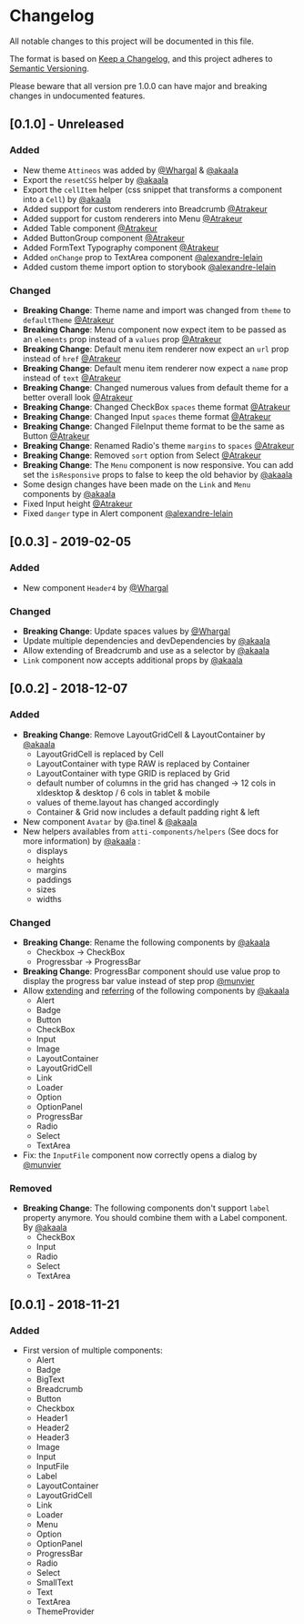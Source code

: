 # Changelog

All notable changes to this project will be documented in this file.

The format is based on [Keep a Changelog](https://keepachangelog.com/en/1.0.0/),
and this project adheres to [Semantic Versioning](https://semver.org/spec/v2.0.0.html).

Please beware that all version pre 1.0.0 can have major and breaking changes in undocumented features.

## [0.1.0] - Unreleased

### Added

- New theme `Attineos` was added by [@Whargal](https://github.com/Whargal) & [@akaala](https://github.com/akaala)
- Export the `resetCSS` helper by [@akaala](https://github.com/akaala)
- Export the `cellItem` helper (css snippet that transforms a component into a `Cell`) by [@akaala](https://github.com/akaala)
- Added support for custom renderers into Breadcrumb [@Atrakeur](https://github.com/atrakeur)
- Added support for custom renderers into Menu [@Atrakeur](https://github.com/atrakeur)
- Added Table component [@Atrakeur](https://github.com/atrakeur)
- Added ButtonGroup component [@Atrakeur](https://github.com/atrakeur)
- Added FormText Typography component [@Atrakeur](https://github.com/atrakeur)
- Added `onChange` prop to TextArea component [@alexandre-lelain](https://github.com/alexandre-lelain)
- Added custom theme import option to storybook [@alexandre-lelain](https://github.com/alexandre-lelain)

### Changed

- **Breaking Change**: Theme name and import was changed from `theme` to `defaultTheme` [@Atrakeur](https://www.atrakeur.com)
- **Breaking Change**: Menu component now expect item to be passed as an `elements` prop instead of a `values` prop [@Atrakeur](https://www.atrakeur.com)
- **Breaking Change**: Default menu item renderer now expect an `url` prop instead of `href` [@Atrakeur](https://www.atrakeur.com)
- **Breaking Change**: Default menu item renderer now expect a `name` prop instead of `text` [@Atrakeur](https://www.atrakeur.com)
- **Breaking Change**: Changed numerous values from default theme for a better overall look [@Atrakeur](https://www.atrakeur.com)
- **Breaking Change**: Changed CheckBox `spaces` theme format [@Atrakeur](https://www.atrakeur.com)
- **Breaking Change**: Changed Input `spaces` theme format [@Atrakeur](https://www.atrakeur.com)
- **Breaking Change**: Changed FileInput theme format to be the same as Button [@Atrakeur](https://www.atrakeur.com)
- **Breaking Change**: Renamed Radio's theme `margins` to `spaces` [@Atrakeur](https://www.atrakeur.com)
- **Breaking Change**: Removed `sort` option from Select [@Atrakeur](https://www.atrakeur.com)
- **Breaking Change**: The `Menu` component is now responsive. You can add set the `isResponsive` props to false to keep the old behavior by [@akaala](https://github.com/akaala)
- Some design changes have been made on the `Link` and `Menu` components by [@akaala](https://github.com/akaala)
- Fixed Input height [@Atrakeur](https://www.atrakeur.com)
- Fixed `danger` type in Alert component [@alexandre-lelain](https://github.com/alexandre-lelain)

## [0.0.3] - 2019-02-05

### Added

- New component `Header4` by [@Whargal](https://github.com/Whargal)

### Changed

- **Breaking Change**: Update spaces values by [@Whargal](https://github.com/Whargal)
- Update multiple dependencies and devDependencies by [@akaala](https://github.com/akaala)
- Allow extending of Breadcrumb and use as a selector by [@akaala](https://github.com/akaala)
- `Link` component now accepts additional props by [@akaala](https://github.com/akaala)

## [0.0.2] - 2018-12-07

### Added

- **Breaking Change**: Remove LayoutGridCell & LayoutContainer by [@akaala](https://github.com/akaala)
  - LayoutGridCell is replaced by Cell
  - LayoutContainer with type RAW is replaced by Container
  - LayoutContainer with type GRID is replaced by Grid
  - default number of columns in the grid has changed -> 12 cols in xldesktop & desktop / 6 cols in tablet & mobile
  - values of theme.layout has changed accordingly
  - Container & Grid now includes a default padding right & left
- New component `Avatar` by @a.tinel & [@akaala](https://github.com/akaala)
- New helpers availables from `atti-components/helpers` (See docs for more information) by [@akaala](https://github.com/akaala) :
  - displays
  - heights
  - margins
  - paddings
  - sizes
  - widths

### Changed

- **Breaking Change**: Rename the following components by [@akaala](https://github.com/akaala)
  - Checkbox -> CheckBox
  - Progressbar -> ProgressBar
- **Breaking Change**: ProgressBar component should use value prop to display the progress bar value instead of step prop [@munvier](https://gitlab.com/munvier)
- Allow [extending](https://www.styled-components.com/docs/basics#extending-styles) and [referring](https://www.styled-components.com/docs/advanced#referring-to-other-components) of the following components by [@akaala](https://github.com/akaala)
  - Alert
  - Badge
  - Button
  - CheckBox
  - Input
  - Image
  - LayoutContainer
  - LayoutGridCell
  - Link
  - Loader
  - Option
  - OptionPanel
  - ProgressBar
  - Radio
  - Select
  - TextArea
- Fix: the `InputFile` component now correctly opens a dialog by [@munvier](https://gitlab.com/munvier)

### Removed

- **Breaking Change**: The following components don't support `label` property anymore. You should combine them with a Label component. By [@akaala](https://github.com/akaala)
  - CheckBox
  - Input
  - Radio
  - Select
  - TextArea

## [0.0.1] - 2018-11-21

### Added

- First version of multiple components:
  - Alert
  - Badge
  - BigText
  - Breadcrumb
  - Button
  - Checkbox
  - Header1
  - Header2
  - Header3
  - Image
  - Input
  - InputFile
  - Label
  - LayoutContainer
  - LayoutGridCell
  - Link
  - Loader
  - Menu
  - Option
  - OptionPanel
  - ProgressBar
  - Radio
  - Select
  - SmallText
  - Text
  - TextArea
  - ThemeProvider
